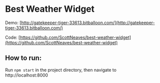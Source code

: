 # Best Weather Widget

Demo: [http://gatekeeper-tiger-33613.bitballoon.com/](http://gatekeeper-tiger-33613.bitballoon.com/)

Code: [https://github.com/ScottNeaves/best-weather-widget](https://github.com/ScottNeaves/best-weather-widget)

## How to run:
Run `npm start` in the project directory, then navigate to http://localhost:8000
